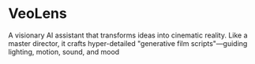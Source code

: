 # VeoLens
A visionary AI assistant that transforms ideas into cinematic reality. Like a master director, it crafts hyper-detailed "generative film scripts"—guiding lighting, motion, sound, and mood

